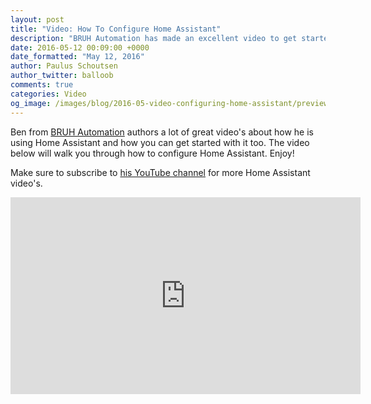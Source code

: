 ```yaml
---
layout: post
title: "Video: How To Configure Home Assistant"
description: "BRUH Automation has made an excellent video to get started with configuring Home Assistant."
date: 2016-05-12 00:09:00 +0000
date_formatted: "May 12, 2016"
author: Paulus Schoutsen
author_twitter: balloob
comments: true
categories: Video
og_image: /images/blog/2016-05-video-configuring-home-assistant/preview-video.png
---
```


Ben from [BRUH Automation](http://www.bruhautomation.com) authors a lot of great video's about how he is using Home Assistant and how you can get started with it too. The video below will walk you through how to configure Home Assistant. Enjoy!

Make sure to subscribe to [his YouTube channel](https://www.youtube.com/channel/UCLecVrux63S6aYiErxdiy4w) for more Home Assistant video's.

<div class='videoWrapper'>
<iframe width="560" height="315" src="https://www.youtube.com/embed/hFDVB2H6TNo" frameborder="0" allowfullscreen></iframe>
</div>
